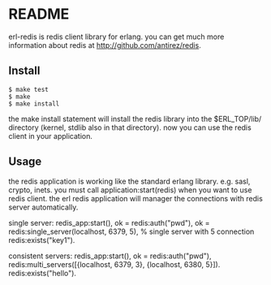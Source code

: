 # README
erl-redis is redis client library for erlang.
you can get much more information about redis at http://github.com/antirez/redis.

## Install

    $ make test
    $ make
    $ make install

the make install statement will install the redis library into the 
$ERL_TOP/lib/ directory (kernel, stdlib also in that directory).
now you can use the redis client in your application.

## Usage

the redis application is working like the standard erlang library. e.g. sasl, crypto, inets.
you must call application:start(redis) when you want to use redis client.
the erl redis application will manager the connections with redis server automatically.

single server:
    redis_app:start(),
    ok = redis:auth("pwd"),
    ok = redis:single_server(localhost, 6379, 5), % single server with 5 connection
    redis:exists("key1"). 

consistent servers:
    redis_app:start(),
    ok = redis:auth("pwd"),
    redis:multi_servers([{localhost, 6379, 3}, {localhost, 6380, 5}]).
    redis:exists("hello").

